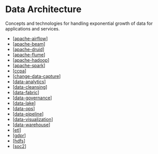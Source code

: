 # Data Architecture

Concepts and technologies for handling exponential growth of data for applications and services.

- [[apache-airflow]]
- [[apache-beam]]
- [[apache-druid]]
- [[apache-flume]]
- [[apache-hadoop]]
- [[apache-spark]]
- [[ccpa]]
- [[change-data-capture]]
- [[data-analytics]]
- [[data-cleansing]]
- [[data-fabric]]
- [[data-governance]]
- [[data-lake]]
- [[data-ops]]
- [[data-pipeline]]
- [[data-visualization]]
- [[data-warehouse]]
- [[etl]]
- [[gdpr]]
- [[hdfs]]
- [[soc2]]

[//begin]: # "Autogenerated link references for markdown compatibility"
[apache-flume]: data-architecture/apache-flume "Apache Flume"
[apache-hadoop]: data-architecture/apache-hadoop "Apache Hadoop"
[apache-spark]: data-architecture/apache-spark "Apache Spark"
[ccpa]: data-architecture/ccpa "California Consumer Privacy Act (CCPA)"
[change-data-capture]: data-architecture/change-data-capture "Change Data Capture"
[data-analytics]: data-architecture/data-analytics "Data Analytics"
[data-fabric]: data-architecture/data-fabric "Data Fabric"
[data-governance]: data-architecture/data-governance "Data Governance"
[data-lake]: data-architecture/data-lake "Data Lake"
[data-ops]: data-architecture/data-ops "DataOps"
[data-pipeline]: data-architecture/data-pipeline "Data Pipeline"
[data-warehouse]: data-architecture/data-warehouse "Data Warehouse"
[etl]: data-architecture/etl "Extract, transform, load"
[gdpr]: data-architecture/gdpr "General Data Protection Regulation (GDPR)"
[hdfs]: data-architecture/hdfs "Hadoop Distributed File System (HDFS)"
[soc2]: data-architecture/soc2 "SOC 2 Certification"
[apache-beam]: data-architecture/apache-beam "Apache Beam"
[apache-airflow]: data-architecture/apache-airflow "Apache Airflow"
[apache-druid]: data-architecture/apache-druid "Apache Druid"
[data-visualization]: data-architecture/data-visualization "Data Visualization"
[data-cleansing]: data-architecture/data-cleansing "Data Cleansing"
[//end]: # "Autogenerated link references"
